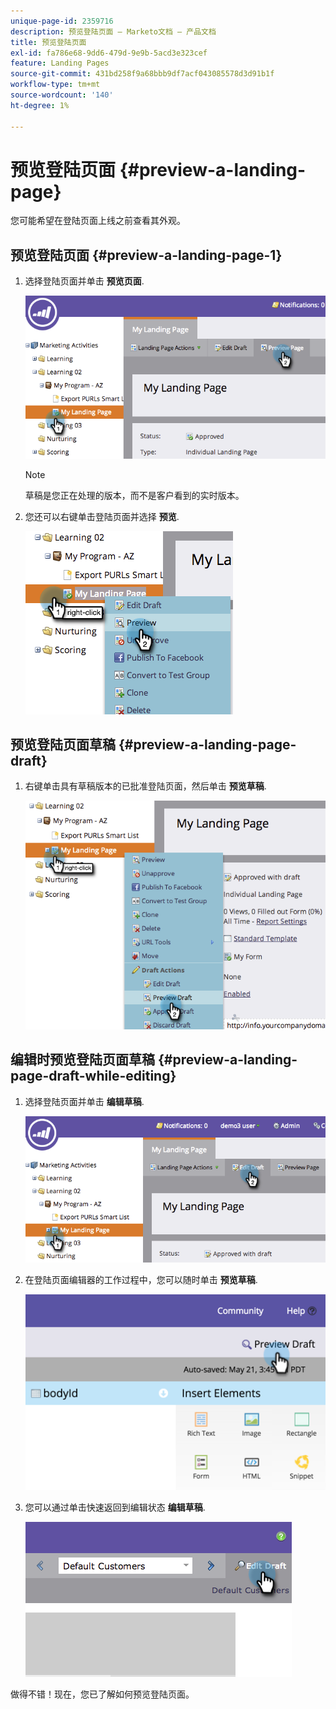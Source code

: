 ```yaml
---
unique-page-id: 2359716
description: 预览登陆页面 — Marketo文档 — 产品文档
title: 预览登陆页面
exl-id: fa786e68-9dd6-479d-9e9b-5acd3e323cef
feature: Landing Pages
source-git-commit: 431bd258f9a68bbb9df7acf043085578d3d91b1f
workflow-type: tm+mt
source-wordcount: '140'
ht-degree: 1%

---
```


# 预览登陆页面 {#preview-a-landing-page}

您可能希望在登陆页面上线之前查看其外观。

## 预览登陆页面 {#preview-a-landing-page-1}

1. 选择登陆页面并单击 **预览页面**.

   ![](assets/image2014-9-16-16-3a21-3a10.png)

   >[!NOTE]
   >
   >草稿是您正在处理的版本，而不是客户看到的实时版本。

1. 您还可以右键单击登陆页面并选择 **预览**.

   ![](assets/image2014-9-17-10-3a9-3a49.png)

## 预览登陆页面草稿 {#preview-a-landing-page-draft}

1. 右键单击具有草稿版本的已批准登陆页面，然后单击 **预览草稿**.

   ![](assets/image2014-9-17-10-3a9-3a56.png)

## 编辑时预览登陆页面草稿 {#preview-a-landing-page-draft-while-editing}

1. 选择登陆页面并单击 **编辑草稿**.

   ![](assets/image2014-9-17-10-3a10-3a4.png)

1. 在登陆页面编辑器的工作过程中，您可以随时单击 **预览草稿**.

   ![](assets/image2015-5-21-15-3a48-3a59.png)

1. 您可以通过单击快速返回到编辑状态 **编辑草稿**.

   ![](assets/image2014-9-17-10-3a10-3a20.png)

做得不错！现在，您已了解如何预览登陆页面。
